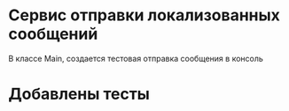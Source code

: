 # Сервис отправки локализованных сообщений

В классе Main, создается тестовая отправка сообщения в консоль

# Добавлены тесты
